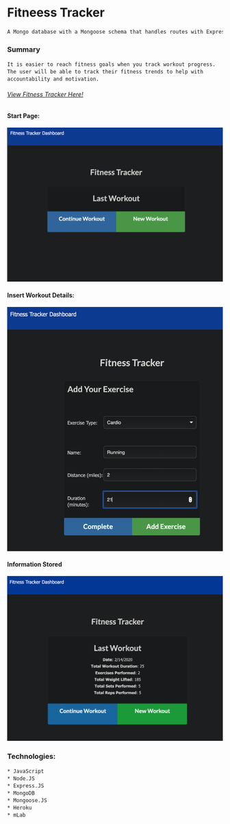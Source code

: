 # Fitneess Tracker
```sh
A Mongo database with a Mongoose schema that handles routes with Express.
```

### Summary
```sh
It is easier to reach fitness goals when you track workout progress. 
The user will be able to track their fitness trends to help with 
accountability and motivation.
```

###### [View Fitness Tracker Here!](https://fitness-app-jsw.herokuapp.com/)

#### Start Page:
![Getting Started](/images/ftStart.png)

#### Insert Workout Details:
![Getting Started](/images/ftWrkt.png)

#### Information Stored
![Getting Started](/images/ftLastWrkt.png)

### Technologies:
```sh
* JavaScript
* Node.JS
* Express.JS
* MongoDB
* Mongoose.JS
* Heroku
* mLab
```
